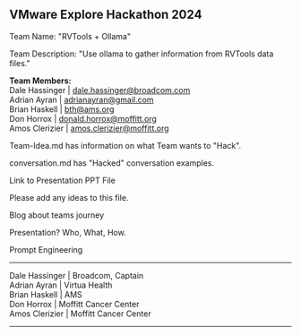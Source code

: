 ## VMware Explore Hackathon 2024

Team Name: "RVTools + Ollama"

Team Description: "Use ollama to gather information from RVTools data files."

**Team Members:**  
Dale Hassinger | dale.hassinger@broadcom.com  
Adrian Ayran   | adrianayran@gmail.com  
Brian Haskell  | bth@ams.org  
Don Horrox     | donald.horrox@moffitt.org  
Amos Clerizier | amos.clerizier@moffitt.org  

Team-Idea.md has information on what Team wants to "Hack".

conversation.md has "Hacked" conversation examples.

Link to Presentation PPT File

Please add any ideas to this file.

Blog about teams journey

Presentation?
Who, What, How.

Prompt Engineering

---

Dale Hassinger | Broadcom, Captain  
Adrian Ayran | Virtua Health  
Brian Haskell | AMS  
Don Horrox | Moffitt Cancer Center  
Amos Clerizier | Moffitt Cancer Center  

---
